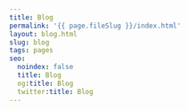 ```yaml
---
title: Blog
permalink: '{{ page.fileSlug }}/index.html'
layout: blog.html
slug: blog
tags: pages
seo:
  noindex: false
  title: Blog
  og:title: Blog
  twitter:title: Blog
---
```




